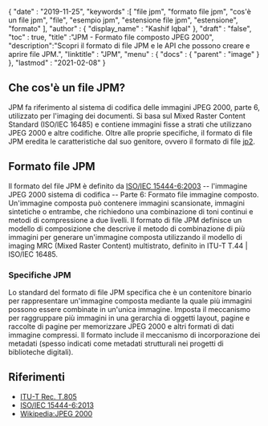 {
  "date" : "2019-11-25",
  "keywords" :[ "file jpm", "formato file jpm", "cos'è un file jpm", "file", "esempio jpm", "estensione file jpm", "estensione", "formato" ],
  "author" : {
    "display_name" : "Kashif Iqbal"
},
  "draft" : "false",
  "toc" : true,
  "title" :"JPM - Formato file composto JPEG 2000",
  "description":"Scopri il formato di file JPM e le API che possono creare e aprire file JPM.",
  "linktitle" : "JPM",
  "menu" : {
    "docs" : {
      "parent" : "image"
}
},
  "lastmod" : "2021-02-08"
}

## Che cos'è un file JPM?

JPM fa riferimento al sistema di codifica delle immagini JPEG 2000, parte 6, utilizzato per l'imaging dei documenti. Si basa sul Mixed Raster Content Standard (ISO/IEC 16485) e contiene immagini fisse a strati che utilizzano JPEG 2000 e altre codifiche. Oltre alle proprie specifiche, il formato di file JPM eredita le caratteristiche dal suo genitore, ovvero il formato di file [jp2](/it/image/jp2/).

## Formato file JPM

Il formato del file JPM è definito da [ISO/IEC 15444-6:2003](https://www.iso.org/standard/61124.html) -- l'immagine JPEG 2000 sistema di codifica -- Parte 6: Formato file immagine composto. Un'immagine composta può contenere immagini scansionate, immagini sintetiche o entrambe, che richiedono una combinazione di toni continui e metodi di compressione a due livelli. Il formato di file JPM definisce un modello di composizione che descrive il metodo di combinazione di più immagini per generare un'immagine composta utilizzando il modello di imaging MRC (Mixed Raster Content) multistrato, definito in ITU-T T.44 | ISO/IEC 16485.

### Specifiche JPM
Lo standard del formato di file JPM specifica che è un contenitore binario per rappresentare un'immagine composta mediante la quale più immagini possono essere combinate in un'unica immagine. Imposta il meccanismo per raggruppare più immagini in una gerarchia di oggetti layout, pagine e raccolte di pagine per memorizzare JPEG 2000 e altri formati di dati immagine compressi. Il formato include il meccanismo di incorporazione dei metadati (spesso indicati come metadati strutturali nei progetti di biblioteche digitali).

## Riferimenti

* [ITU-T Rec. T.805](http://www.itu.int/rec/T-REC-T.805/en)
* [ISO/IEC 15444-6:2013](https://www.iso.org/standard/61124.html)
* [Wikipedia:JPEG 2000](https://en.wikipedia.org/wiki/JPEG_2000)

